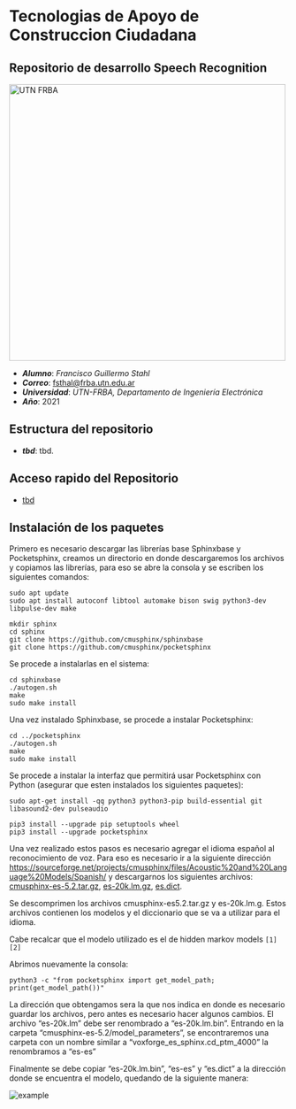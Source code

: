 # Tecnologias de Apoyo de Construccion Ciudadana
## Repositorio de desarrollo Speech Recognition

<img src="https://www.frba.utn.edu.ar/wp-content/uploads/2016/08/logo-utn.ba-horizontal-e1471367724904.jpg" alt="UTN FRBA" width="500"/>

* ***Alumno***: *Francisco Guillermo Stahl*
* ***Correo***: fsthal@frba.utn.edu.ar
* ***Universidad***: *UTN-FRBA, Departamento de Ingeniería Electrónica*
* ***Año***: 2021

## Estructura del repositorio

* ***tbd***: tbd.

## Acceso rapido del Repositorio

* [tbd](tbd)

## Instalación de los paquetes

Primero es necesario descargar las librerías base Sphinxbase y Pocketsphinx, creamos un directorio en donde descargaremos los archivos y copiamos las librerías, para eso se abre la consola y se escriben los siguientes comandos:

```console
sudo apt update
sudo apt install autoconf libtool automake bison swig python3-dev libpulse-dev make

mkdir sphinx
cd sphinx
git clone https://github.com/cmusphinx/sphinxbase
git clone https://github.com/cmusphinx/pocketsphinx
```
Se procede a instalarlas en el sistema:

```console
cd sphinxbase
./autogen.sh
make
sudo make install
```

Una vez instalado Sphinxbase, se procede a instalar Pocketsphinx:

```console
cd ../pocketsphinx
./autogen.sh
make
sudo make install
```

Se procede a instalar la interfaz que permitirá usar Pocketsphinx con Python (asegurar que esten instalados los siguientes paquetes):

```console
sudo apt-get install -qq python3 python3-pip build-essential git libasound2-dev pulseaudio

pip3 install --upgrade pip setuptools wheel
pip3 install --upgrade pocketsphinx
```
Una vez realizado estos pasos es necesario agregar el idioma español al reconocimiento de voz. Para eso es necesario ir a la siguiente dirección https://sourceforge.net/projects/cmusphinx/files/Acoustic%20and%20Language%20Models/Spanish/ y descargarnos los siguientes archivos: [cmusphinx-es-5.2.tar.gz](https://sourceforge.net/projects/cmusphinx/files/Acoustic%20and%20Language%20Models/Spanish/cmusphinx-es-5.2.tar.gz/download), [es-20k.lm.gz](https://sourceforge.net/projects/cmusphinx/files/Acoustic%20and%20Language%20Models/Spanish/cmusphinx-es-5.2.tar.gz/download), [es.dict](https://sourceforge.net/projects/cmusphinx/files/Acoustic%20and%20Language%20Models/Spanish/es.dict/download).

Se descomprimen los archivos cmusphinx-es5.2.tar.gz y es-20k.lm.g. Estos archivos contienen los modelos y el diccionario que se va a utilizar para el idioma.

Cabe recalcar que el modelo utilizado es el de hidden markov models `[1][2]`

Abrimos nuevamente la consola:

```console
python3 -c "from pocketsphinx import get_model_path; print(get_model_path())"
```

La dirección que obtengamos sera la que nos indica en donde es necesario guardar los archivos, pero antes es necesario hacer algunos cambios. El archivo “es-20k.lm” debe ser renombrado a “es-20k.lm.bin”. Entrando en la carpeta “cmusphinx-es-5.2/model_parameters”, se encontraremos una carpeta con un nombre similar a “voxforge_es_sphinx.cd_ptm_4000” la renombramos a “es-es”

Finalmente se debe copiar “es-20k.lm.bin”, “es-es” y “es.dict” a la dirección donde se encuentra el modelo, quedando de la siguiente manera:

![example](/files_example.png)

